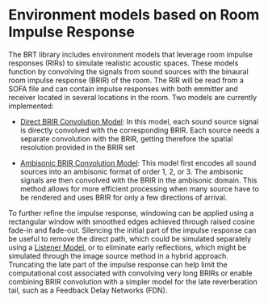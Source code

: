 # Environment models based on Room Impulse Response

The BRT library includes environment models that leverage room impulse responses (RIRs) to simulate realistic acoustic spaces. These models function by convolving the signals from sound sources with the binaural room impulse response (BRIR) of the room. The RIR will be read from a SOFA file and can contain impulse responses with both emmitter and receiver located in several locations in the room. Two models are currently implemented:

* [Direct BRIR Convolution Model](directBRIR.md): In this model, each sound source signal is directly convolved with the corresponding BRIR. Each source needs a separate convolution with the BRIR, getting therefore the spatial resolution provided in the BRIR set 

* [Ambisonic BRIR Convolution Model](ambisonicBRIR.md): This model first encodes all sound sources into an ambisonic format of order 1, 2, or 3. The ambisonic signals are then convolved with the BRIR in the ambisonic domain. This method allows for more efficient processing  when many source have to be rendered and uses BRIR for only a few directions of arrival.

To further refine the impulse response, windowing can be applied using a rectangular window with smoothed edges achieved through raised cosine fade-in and fade-out. Silencing the initial part of the impulse response can be useful to remove the direct path, which could be simulated separately using a [Listener Model](/BRT-Documentation/library/listener/models/), or to eliminate early reflections, which might be simulated through the image source method in a hybrid approach. Truncating the late part of the impulse response can help limit the computational cost associated with convolving very long BRIRs or enable combining BRIR convolution with a simpler model for the late reverberation tail, such as a Feedback Delay Networks (FDN).